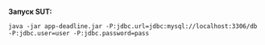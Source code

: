 **Запуск SUT:**

`java -jar app-deadline.jar -P:jdbc.url=jdbc:mysql://localhost:3306/db -P:jdbc.user=user -P:jdbc.password=pass`
